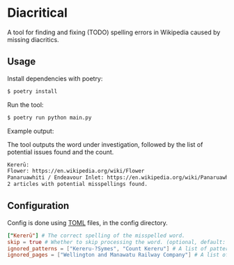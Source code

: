 # Diacritical

A tool for finding and fixing (TODO) spelling errors in Wikipedia caused by missing diacritics.

## Usage

Install dependencies with poetry:

```bash
$ poetry install
```

Run the tool:

```bash
$ poetry run python main.py
```

Example output:

The tool outputs the word under investigation, followed by the list of potential issues found and the count.

```bash
Kererū:
Flower: https://en.wikipedia.org/wiki/Flower
Panaruawhiti / Endeavour Inlet: https://en.wikipedia.org/wiki/Panaruawhiti_%2F_Endeavour_Inlet
2 articles with potential misspellings found.
```

## Configuration

Config is done using [TOML](https://toml.io/en/) files, in the config directory.

```toml
["Kererū"] # The correct spelling of the misspelled word.
skip = true # Whether to skip processing the word. (optional, default: false)
ignored_patterns = ["Kereru-?Symes", "Count Kereru"] # A list of patterns to ignore. (optional, default: empty list)
ignored_pages = ["Wellington and Manawatu Railway Company"] # A list of pages to ignore. (optional, default: empty list)
```
